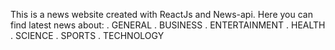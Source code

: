 This is a news website created with ReactJs and News-api.
Here you can find latest news about:
. GENERAL
. BUSINESS
. ENTERTAINMENT
. HEALTH
. SCIENCE
. SPORTS
. TECHNOLOGY
